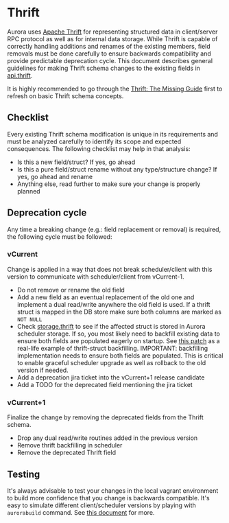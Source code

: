 Thrift
======

Aurora uses [Apache Thrift](https://thrift.apache.org/) for representing structured data in
client/server RPC protocol as well as for internal data storage. While Thrift is capable of
correctly handling additions and renames of the existing members, field removals must be done
carefully to ensure backwards compatibility and provide predictable deprecation cycle. This
document describes general guidelines for making Thrift schema changes to the existing fields in
[api.thrift](../api/src/main/thrift/org/apache/aurora/gen/api.thrift).

It is highly recommended to go through the
[Thrift: The Missing Guide](http://diwakergupta.github.io/thrift-missing-guide/) first to refresh on
basic Thrift schema concepts.

Checklist
---------
Every existing Thrift schema modification is unique in its requirements and must be analyzed
carefully to identify its scope and expected consequences. The following checklist may help in that
analysis:
* Is this a new field/struct? If yes, go ahead
* Is this a pure field/struct rename without any type/structure change? If yes, go ahead and rename
* Anything else, read further to make sure your change is properly planned

Deprecation cycle
-----------------
Any time a breaking change (e.g.: field replacement or removal) is required, the following cycle
must be followed:

### vCurrent
Change is applied in a way that does not break scheduler/client with this version to
communicate with scheduler/client from vCurrent-1.
* Do not remove or rename the old field
* Add a new field as an eventual replacement of the old one and implement a dual read/write
anywhere the old field is used. If a thrift struct is mapped in the DB store make sure both columns
are marked as `NOT NULL`
* Check [storage.thrift](../api/src/main/thrift/org/apache/aurora/gen/storage.thrift) to see if the
affected struct is stored in Aurora scheduler storage. If so, you most likely need to backfill
existing data to ensure both fields are populated eagerly on startup. See
[this patch](https://reviews.apache.org/r/43172) as a real-life example of thrift-struct
backfilling. IMPORTANT: backfilling implementation needs to ensure both fields are populated. This
is critical to enable graceful scheduler upgrade as well as rollback to the old version if needed.
* Add a deprecation jira ticket into the vCurrent+1 release candidate
* Add a TODO for the deprecated field mentioning the jira ticket

### vCurrent+1
Finalize the change by removing the deprecated fields from the Thrift schema.
* Drop any dual read/write routines added in the previous version
* Remove thrift backfilling in scheduler
* Remove the deprecated Thrift field

Testing
-------
It's always advisable to test your changes in the local vagrant environment to build more
confidence that you change is backwards compatible. It's easy to simulate different
client/scheduler versions by playing with `aurorabuild` command. See [this document](vagrant.md)
for more.

